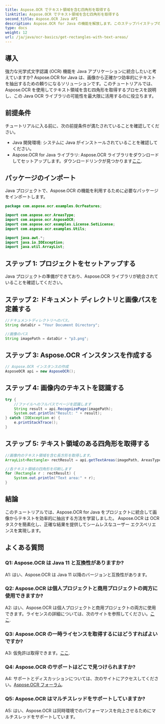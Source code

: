 ```yaml
---
title: Aspose.OCR でテキスト領域を含む四角形を取得する
linktitle: Aspose.OCR でテキスト領域を含む四角形を取得する
second_title: Aspose.OCR Java API
description: Aspose.OCR for Java の機能を解放します。このステップバイステップのガイドで、画像からテキストをシームレスに抽出する方法を学びましょう。効率的なテキスト認識のために今すぐダウンロードしてください。
type: docs
weight: 12
url: /ja/java/ocr-basics/get-rectangles-with-text-areas/
---
```

## 導入

強力な光学式文字認識 (OCR) 機能を Java アプリケーションに統合したいと考えていますか? Aspose.OCR for Java は、画像から正確かつ効率的にテキストを抽出するための頼りになるソリューションです。このチュートリアルでは、Aspose.OCR を使用してテキスト領域を含む四角形を取得するプロセスを説明し、この Java OCR ライブラリの可能性を最大限に活用するのに役立ちます。

## 前提条件

チュートリアルに入る前に、次の前提条件が満たされていることを確認してください。

- Java 開発環境: システムに Java がインストールされていることを確認してください。
-  Aspose.OCR for Java ライブラリ: Aspose.OCR ライブラリをダウンロードしてセットアップします。ダウンロードリンクが見つかります[ここ](https://releases.aspose.com/ocr/java/).

## パッケージのインポート

Java プロジェクトで、Aspose.OCR の機能を利用するために必要なパッケージをインポートします。

```java
package com.aspose.ocr.examples.OcrFeatures;

import com.aspose.ocr.AreasType;
import com.aspose.ocr.AsposeOCR;
import com.aspose.ocr.examples.License.SetLicense;
import com.aspose.ocr.examples.Utils;

import java.awt.*;
import java.io.IOException;
import java.util.ArrayList;
```

## ステップ 1: プロジェクトをセットアップする

Java プロジェクトの準備ができており、Aspose.OCR ライブラリが統合されていることを確認してください。

## ステップ 2: ドキュメント ディレクトリと画像パスを定義する

```java
//ドキュメントディレクトリへのパス。
String dataDir = "Your Document Directory";

//画像のパス
String imagePath = dataDir + "p3.png";
```

## ステップ 3: Aspose.OCR インスタンスを作成する

```java
// Aspose.OCR インスタンスの作成
AsposeOCR api = new AsposeOCR();
```

## ステップ 4: 画像内のテキストを認識する

```java
try {
    //ファイルへのフルパスでページを認識します
    String result = api.RecognizePage(imagePath);
    System.out.println("Result: " + result);
} catch (IOException e) {
    e.printStackTrace();
}
```

## ステップ 5: テキスト領域のある四角形を取得する

```java
//画像内のテキスト領域を含む長方形を取得します。
ArrayList<Rectangle> rectResult = api.getTextAreas(imagePath, AreasType.PARAGRAPHS, true);

//各テキスト領域の四角形を印刷します
for (Rectangle r : rectResult) {
    System.out.println("Text area:" + r);
}
```

## 結論

このチュートリアルでは、Aspose.OCR for Java をプロジェクトに統合して画像からテキストを効率的に抽出する方法を学習しました。 Aspose.OCR は OCR タスクを簡素化し、正確な結果を提供してシームレスなユーザー エクスペリエンスを実現します。

## よくある質問

### Q1: Aspose.OCR は Java 11 と互換性がありますか?

A1: はい、Aspose.OCR は Java 11 以降のバージョンと互換性があります。

### Q2: Aspose.OCR は個人プロジェクトと商用プロジェクトの両方に使用できますか?

 A2: はい、Aspose.OCR は個人プロジェクトと商用プロジェクトの両方に使用できます。ライセンスの詳細については、次のサイトを参照してください。[ここ](https://purchase.aspose.com/buy).

### Q3: Aspose.OCR の一時ライセンスを取得するにはどうすればよいですか?

 A3: 仮免許は取得できます。[ここ](https://purchase.aspose.com/temporary-license/).

### Q4: Aspose.OCR のサポートはどこで見つけられますか?

 A4: サポートとディスカッションについては、次のサイトにアクセスしてください。[Aspose.OCR フォーラム](https://forum.aspose.com/c/ocr/16).

### Q5: Aspose.OCR はマルチスレッドをサポートしていますか?

A5: はい、Aspose.OCR は同時環境でのパフォーマンスを向上させるためにマルチスレッドをサポートしています。
